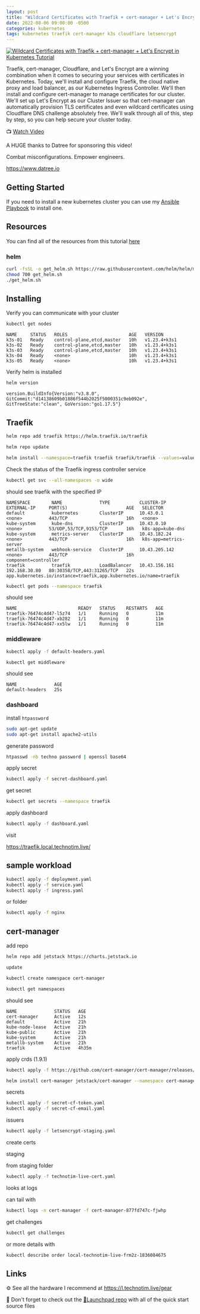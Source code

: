 ```yaml
---
layout: post
title: "Wildcard Certificates with Traefik + cert-manager + Let's Encrypt in Kubernetes Tutorial"
date: 2022-08-06 09:00:00 -0500
categories: kubernetes
tags: kubernetes traefik cert-manager k3s cloudflare letsencrypt
---
```


[![Wildcard Certificates with Traefik + cert-manager + Let's Encrypt in Kubernetes Tutorial](https://img.youtube.com/vi/G4CmbYL9UPg/0.jpg)](https://www.youtube.com/watch?v=G4CmbYL9UPg "Wildcard Certificates with Traefik + cert-manager + Let's Encrypt in Kubernetes Tutorial")

Traefik, cert-manager, Cloudflare, and Let's Encrypt are a winning combination when it comes to securing your services with certificates in Kubernetes.  Today, we'll install and configure Traefik, the cloud native proxy and load balancer, as our Kubernetes Ingress Controller.  We'll then install and configure cert-manager  to manage certificates for our cluster.  We'll set up Let's Encrypt as our Cluster Issuer so that cert-manager can automatically provision TLS certificates and even wildcard certificates using Cloudflare DNS challenge absolutely free.  We'll walk through all of this, step by step, so you can help secure your cluster today.

📺 [Watch Video](https://www.youtube.com/watch?v=G4CmbYL9UPg)

A HUGE thanks to Datree for sponsoring this video!

Combat misconfigurations. Empower engineers.

<https://www.datree.io>

## Getting Started

If you need to install a new kubernetes cluster you can use my [Ansible Playbook](https://docs.technotim.live/posts/k3s-etcd-ansible/) to install one.

## Resources

You can find all of the resources from this tutorial [here](https://github.com/techno-tim/launchpad/tree/master/kubernetes/traefik-cert-manager)

### helm

```bash
curl -fsSL -o get_helm.sh https://raw.githubusercontent.com/helm/helm/main/scripts/get-helm-3
chmod 700 get_helm.sh
./get_helm.sh
```

## Installing

Verify you can communicate with your cluster

```bash
kubectl get nodes
```

```console
NAME     STATUS   ROLES                       AGE   VERSION
k3s-01   Ready    control-plane,etcd,master   10h   v1.23.4+k3s1
k3s-02   Ready    control-plane,etcd,master   10h   v1.23.4+k3s1
k3s-03   Ready    control-plane,etcd,master   10h   v1.23.4+k3s1
k3s-04   Ready    <none>                      10h   v1.23.4+k3s1
k3s-05   Ready    <none>                      10h   v1.23.4+k3s1
```

Verify helm is installed

```bash
helm version
```

```console
version.BuildInfo{Version:"v3.8.0", GitCommit:"d14138609b01886f544b2025f5000351c9eb092e", GitTreeState:"clean", GoVersion:"go1.17.5"}
```

## Traefik

```bash
helm repo add traefik https://helm.traefik.io/traefik
```

```bash
helm repo update
```

```bash
helm install --namespace=traefik traefik traefik/traefik --values=values.yaml
```

Check the status of the Traefik ingress controller service

```bash
kubectl get svc --all-namespaces -o wide
```

should see traefik with the specified IP

```console
NAMESPACE        NAME              TYPE           CLUSTER-IP      EXTERNAL-IP     PORT(S)                      AGE   SELECTOR
default          kubernetes        ClusterIP      10.43.0.1       <none>          443/TCP                      16h   <none>
kube-system      kube-dns          ClusterIP      10.43.0.10      <none>          53/UDP,53/TCP,9153/TCP       16h   k8s-app=kube-dns
kube-system      metrics-server    ClusterIP      10.43.182.24    <none>          443/TCP                      16h   k8s-app=metrics-server
metallb-system   webhook-service   ClusterIP      10.43.205.142   <none>          443/TCP                      16h   component=controller
traefik          traefik           LoadBalancer   10.43.156.161   192.168.30.80   80:30358/TCP,443:31265/TCP   22s   app.kubernetes.io/instance=traefik,app.kubernetes.io/name=traefik
```

```bash
kubectl get pods --namespace traefik
```

should see

```console
NAME                       READY   STATUS    RESTARTS   AGE
traefik-76474c4d47-l5z74   1/1     Running   0          11m
traefik-76474c4d47-xb282   1/1     Running   0          11m
traefik-76474c4d47-xx5lw   1/1     Running   0          11m
```

### middleware

```bash
kubectl apply -f default-headers.yaml
```

```bash
kubectl get middleware
```

should see

```console
NAME              AGE
default-headers   25s
```

### dashboard

install `htpassword`

```bash
sudo apt-get update
sudo apt-get install apache2-utils
```

generate password

```bash
htpasswd -nb techno password | openssl base64
```

apply secret

```bash
kubectl apply -f secret-dashboard.yaml
```

get secret

```bash
kubectl get secrets --namespace traefik
```

apply dashboard

```bash
kubectl apply -f dashboard.yaml
```

visit

<https://traefik.local.technotim.live/>


## sample workload

```bash
kubectl apply -f deployment.yaml
kubectl apply -f service.yaml
kubectl apply -f ingress.yaml
```

or folder

```bash
kubectl apply -f nginx
```

## cert-manager

add repo

```bash
helm repo add jetstack https://charts.jetstack.io
```

```bash
update
```

```bash
kubectl create namespace cert-manager
```

```bash
kubectl get namespaces
```

should see

```console
NAME              STATUS   AGE
cert-manager      Active   12s
default           Active   21h
kube-node-lease   Active   21h
kube-public       Active   21h
kube-system       Active   21h
metallb-system    Active   21h
traefik           Active   4h35m
```

apply crds (1.9.1)

```bash
kubectl apply -f https://github.com/cert-manager/cert-manager/releases/download/v1.9.1/cert-manager.crds.yaml
```

```bash
helm install cert-manager jetstack/cert-manager --namespace cert-manager --values=values.yaml --version v1.9.1
```

secrets

```bash
kubectl apply -f secret-cf-token.yaml
kubectl apply -f secret-cf-email.yaml
```

issuers


```bash
kubectl apply -f letsencrypt-staging.yaml
```

create certs

staging

from staging folder

```bash
kubectl apply -f technotim-live-cert.yaml
```

looks at logs

can tail with

```bash
kubectl logs -n cert-manager -f cert-manager-877fd747c-fjwhp
```

get challenges

```bash
kubectl get challenges
```

or more details with

```bash
kubectl describe order local-technotim-live-frm2z-1836084675
```


## Links

⚙️ See all the hardware I recommend at <https://l.technotim.live/gear>

🚀 Don't forget to check out the [🚀Launchpad repo](https://l.technotim.live/quick-start) with all of the quick start source files
